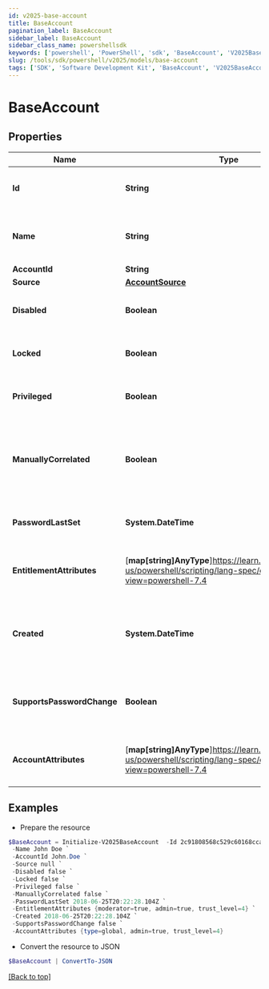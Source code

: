 ```yaml
---
id: v2025-base-account
title: BaseAccount
pagination_label: BaseAccount
sidebar_label: BaseAccount
sidebar_class_name: powershellsdk
keywords: ['powershell', 'PowerShell', 'sdk', 'BaseAccount', 'V2025BaseAccount']
slug: /tools/sdk/powershell/v2025/models/base-account
tags: ['SDK', 'Software Development Kit', 'BaseAccount', 'V2025BaseAccount']
---
```


# BaseAccount

## Properties

| Name | Type | Description | Notes |
| --- | --- | --- | --- |
| **Id** | **String** | The unique ID of the referenced object. | [optional] |
| **Name** | **String** | The human readable name of the referenced object. | [optional] |
| **AccountId** | **String** | Account ID. | [optional] |
| **Source** | [**AccountSource**](account-source) |  | [optional] |
| **Disabled** | **Boolean** | Indicates whether the account is disabled. | [optional] [default to $false] |
| **Locked** | **Boolean** | Indicates whether the account is locked. | [optional] [default to $false] |
| **Privileged** | **Boolean** | Indicates whether the account is privileged. | [optional] [default to $false] |
| **ManuallyCorrelated** | **Boolean** | Indicates whether the account has been manually correlated to an identity. | [optional] [default to $false] |
| **PasswordLastSet** | **System.DateTime** | A date-time in ISO-8601 format | [optional] |
| **EntitlementAttributes** | [**map[string]AnyType**]https://learn.microsoft.com/en-us/powershell/scripting/lang-spec/chapter-04?view=powershell-7.4 | Map or dictionary of key/value pairs. | [optional] |
| **Created** | **System.DateTime** | ISO-8601 date-time referring to the time when the object was created. | [optional] |
| **SupportsPasswordChange** | **Boolean** | Indicates whether the account supports password change. | [optional] [default to $false] |
| **AccountAttributes** | [**map[string]AnyType**]https://learn.microsoft.com/en-us/powershell/scripting/lang-spec/chapter-04?view=powershell-7.4 | Map or dictionary of key/value pairs. | [optional] |

## Examples

- Prepare the resource

```powershell
$BaseAccount = Initialize-V2025BaseAccount  -Id 2c91808568c529c60168cca6f90c1313 `
 -Name John Doe `
 -AccountId John.Doe `
 -Source null `
 -Disabled false `
 -Locked false `
 -Privileged false `
 -ManuallyCorrelated false `
 -PasswordLastSet 2018-06-25T20:22:28.104Z `
 -EntitlementAttributes {moderator=true, admin=true, trust_level=4} `
 -Created 2018-06-25T20:22:28.104Z `
 -SupportsPasswordChange false `
 -AccountAttributes {type=global, admin=true, trust_level=4}
```

- Convert the resource to JSON

```powershell
$BaseAccount | ConvertTo-JSON
```

[[Back to top]](#)
